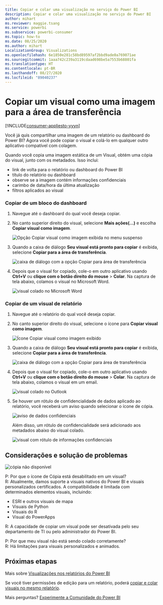 ```yaml
---
title: Copiar e colar uma visualização no serviço do Power BI
description: Copiar e colar uma visualização no serviço do Power BI
author: mihart
ms.reviewer: maggie.tsang
ms.service: powerbi
ms.subservice: powerbi-consumer
ms.topic: how-to
ms.date: 08/25/2020
ms.author: mihart
LocalizationGroup: Visualizations
ms.openlocfilehash: 6e1850e281c58bd89597af2bbd9ade0a769071ae
ms.sourcegitcommit: 1aaa742c239a3119cdaad698be5a7553b68801fa
ms.translationtype: HT
ms.contentlocale: pt-BR
ms.lasthandoff: 08/27/2020
ms.locfileid: "89040237"
---
```

# <a name="copy-a-visual-as-an-image-to-your-clipboard"></a>Copiar um visual como uma imagem para a área de transferência

[!INCLUDE[consumer-appliesto-yyyn](../includes/consumer-appliesto-yyyn.md)]

Você já quis compartilhar uma imagem de um relatório ou dashboard do Power BI? Agora você pode copiar o visual e colá-lo em qualquer outro aplicativo compatível com colagem. 

Quando você copia uma imagem estática de um Visual, obtém uma cópia do visual, junto com os metadados. Isso inclui:
* link de volta para o relatório ou dashboard do Power BI
* título do relatório ou dashboard
* observe se a imagem contém informações confidenciais
* carimbo de data/hora da última atualização
* filtros aplicados ao visual

### <a name="copy-from-a-dashboard-tile"></a>Copiar de um bloco do dashboard

1. Navegue até o dashboard do qual você deseja copiar.

2. No canto superior direito do visual, selecione **Mais ações(...)** e escolha **Copiar visual como imagem**. 

    ![Opção Copiar visual como imagem exibida no menu suspenso](media/end-user-copy-paste/power-bi-copy-dashboard.png)

3. Quando a caixa de diálogo **Seu visual está pronto para copiar** é exibida, selecione **Copiar para a área de transferência**.

    ![caixa de diálogo com a opção Copiar para área de transferência](media//end-user-copy-paste/power-bi-copied.png)

4. Depois que o visual for copiado, cole-o em outro aplicativo usando **Ctrl+V** ou **clique com o botão direito do mouse** > **Colar**. Na captura de tela abaixo, colamos o visual no Microsoft Word. 

    ![visual colado no Microsoft Word](media//end-user-copy-paste/power-bi-paste-word.png)

### <a name="copy-from-a-report-visual"></a>Copiar de um visual de relatório 

1. Navegue até o relatório do qual você deseja copiar.

2. No canto superior direito do visual, selecione o ícone para **Copiar visual como imagem**. 

    ![Ícone Copiar visual como imagem exibido](media/end-user-copy-paste/power-bi-copy-icon.png)

3. Quando a caixa de diálogo **Seu visual está pronto para copiar** é exibida, selecione **Copiar para a área de transferência**.

    ![caixa de diálogo com a opção Copiar para área de transferência](media//end-user-copy-paste/power-bi-copied.png)


4. Depois que o visual for copiado, cole-o em outro aplicativo usando **Ctrl+V** ou **clique com o botão direito do mouse** > **Colar**. Na captura de tela abaixo, colamos o visual em um email.

    ![visual colado no Outlook](media//end-user-copy-paste/power-bi-copy-email.png)

5. Se houver um rótulo de confidencialidade de dados aplicado ao relatório, você receberá um aviso quando selecionar o ícone de cópia.  

    ![aviso de dados confidenciais](media//end-user-copy-paste/power-bi-sensitive.png)

    Além disso, um rótulo de confidencialidade será adicionado aos metadados abaixo do visual colado. 

    ![visual com rótulo de informações confidenciais](media//end-user-copy-paste/power-bi-confidential.png)



## <a name="considerations-and-troubleshooting"></a>Considerações e solução de problemas

   ![cópia não disponível](media//end-user-copy-paste/power-bi-copy-grey.png)


P: Por que o ícone de Cópia está desabilitado em um visual?    
R: Atualmente, damos suporte a visuais nativos do Power BI e visuais personalizados certificados. A compatibilidade é limitada com determinados elementos visuais, incluindo: 
- ESRI e outros visuais de mapa 
- Visuais de Python 
- Visuais do R 
- Visual do PowerApps   

R: A capacidade de copiar um visual pode ser desativada pelo seu departamento de TI ou pelo administrador do Power BI.


P: Por que meu visual não está sendo colado corretamente?    
R: Há limitações para visuais personalizados e animados. 



## <a name="next-steps"></a>Próximas etapas
Mais sobre [Visualizações nos relatórios do Power BI](end-user-visual-type.md)

Se você tiver permissões de edição para um relatório, poderá [copiar e colar visuais no mesmo relatório](../visuals/power-bi-visualization-copy-paste.md). 

Mais perguntas? [Experimente a Comunidade do Power BI](https://community.powerbi.com/)


